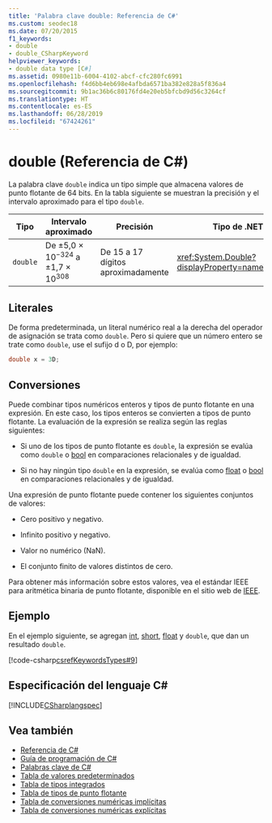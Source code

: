 ```yaml
---
title: 'Palabra clave double: Referencia de C#'
ms.custom: seodec18
ms.date: 07/20/2015
f1_keywords:
- double
- double_CSharpKeyword
helpviewer_keywords:
- double data type [C#]
ms.assetid: 0980e11b-6004-4102-abcf-cfc280fc6991
ms.openlocfilehash: f4d6bb4eb698e4afbda6571ba382e828a5f836a4
ms.sourcegitcommit: 9b1ac36b6c80176fd4e20eb5bfcbd9d56c3264cf
ms.translationtype: HT
ms.contentlocale: es-ES
ms.lasthandoff: 06/28/2019
ms.locfileid: "67424261"
---
```

# <a name="double-c-reference"></a>double (Referencia de C#)

La palabra clave `double` indica un tipo simple que almacena valores de punto flotante de 64 bits. En la tabla siguiente se muestran la precisión y el intervalo aproximado para el tipo `double`.

|Tipo|Intervalo aproximado|Precisión|Tipo de .NET|
|----------|-----------------------|---------------|-------------------------|
|`double`|De ±5,0 × 10<sup>−324</sup> a ±1,7 × 10<sup>308</sup>|De 15 a 17 dígitos aproximadamente|<xref:System.Double?displayProperty=nameWithType>|

## <a name="literals"></a>Literales

De forma predeterminada, un literal numérico real a la derecha del operador de asignación se trata como `double`. Pero si quiere que un número entero se trate como `double`, use el sufijo d o D, por ejemplo:

```csharp
double x = 3D;
```

## <a name="conversions"></a>Conversiones

Puede combinar tipos numéricos enteros y tipos de punto flotante en una expresión. En este caso, los tipos enteros se convierten a tipos de punto flotante. La evaluación de la expresión se realiza según las reglas siguientes:

- Si uno de los tipos de punto flotante es `double`, la expresión se evalúa como `double` o [bool](../../../csharp/language-reference/keywords/bool.md) en comparaciones relacionales y de igualdad.

- Si no hay ningún tipo `double` en la expresión, se evalúa como [float](../../../csharp/language-reference/keywords/float.md) o [bool](../../../csharp/language-reference/keywords/bool.md) en comparaciones relacionales y de igualdad.

 Una expresión de punto flotante puede contener los siguientes conjuntos de valores:

- Cero positivo y negativo.

- Infinito positivo y negativo.

- Valor no numérico (NaN).

- El conjunto finito de valores distintos de cero.

Para obtener más información sobre estos valores, vea el estándar IEEE para aritmética binaria de punto flotante, disponible en el sitio web de [IEEE](https://www.ieee.org).

## <a name="example"></a>Ejemplo

En el ejemplo siguiente, se agregan [int](../builtin-types/integral-numeric-types.md), [short](../../../csharp/language-reference/builtin-types/integral-numeric-types.md), [float](../../../csharp/language-reference/keywords/float.md) y `double`, que dan un resultado `double`.

[!code-csharp[csrefKeywordsTypes#9](~/samples/snippets/csharp/VS_Snippets_VBCSharp/csrefKeywordsTypes/CS/keywordsTypes.cs#9)]

## <a name="c-language-specification"></a>Especificación del lenguaje C#

[!INCLUDE[CSharplangspec](~/includes/csharplangspec-md.md)]

## <a name="see-also"></a>Vea también

- [Referencia de C#](../../../csharp/language-reference/index.md)
- [Guía de programación de C#](../../../csharp/programming-guide/index.md)
- [Palabras clave de C#](../../../csharp/language-reference/keywords/index.md)
- [Tabla de valores predeterminados](../../../csharp/language-reference/keywords/default-values-table.md)
- [Tabla de tipos integrados](../../../csharp/language-reference/keywords/built-in-types-table.md)
- [Tabla de tipos de punto flotante](../../../csharp/language-reference/keywords/floating-point-types-table.md)
- [Tabla de conversiones numéricas implícitas](../../../csharp/language-reference/keywords/implicit-numeric-conversions-table.md)
- [Tabla de conversiones numéricas explícitas](../../../csharp/language-reference/keywords/explicit-numeric-conversions-table.md)
